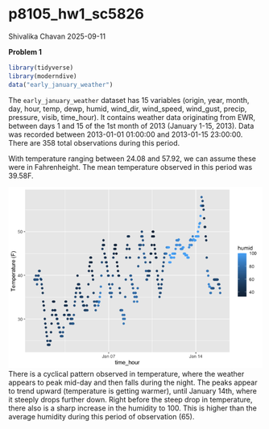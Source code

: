 p8105_hw1_sc5826
================
Shivalika Chavan
2025-09-11

**Problem 1**

``` r
library(tidyverse)
library(moderndive)
data("early_january_weather")
```

The `early_january_weather` dataset has 15 variables (origin, year,
month, day, hour, temp, dewp, humid, wind_dir, wind_speed, wind_gust,
precip, pressure, visib, time_hour). It contains weather data
originating from EWR, between days 1 and 15 of the 1st month of 2013
(January 1-15, 2013). Data was recorded between 2013-01-01 01:00:00 and
2013-01-15 23:00:00. There are 358 total observations during this
period.

With temperature ranging between 24.08 and 57.92, we can assume these
were in Fahrenheight. The mean temperature observed in this period was
39.58F.

![](p8105_hw1_sc5826_files/figure-gfm/unnamed-chunk-2-1.png)<!-- -->
There is a cyclical pattern observed in temperature, where the weather
appears to peak mid-day and then falls during the night. The peaks
appear to trend upward (temperature is getting warmer), until January
14th, where it steeply drops further down. Right before the steep drop
in temperature, there also is a sharp increase in the humidity to 100.
This is higher than the average humidity during this period of
observation (65).
